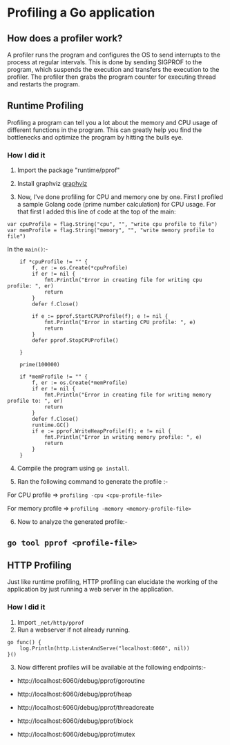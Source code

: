 # Profiling a Go application
## How does a profiler work?
A profiler runs the program and configures the OS to send interrupts to the process at regular intervals. 
This is done by sending SIGPROF to the program, which suspends the execution and transfers the execution to the profiler. The profiler then grabs the program counter for executing thread and restarts the program.

## Runtime Profiling
Profiling a program can tell you a lot about the memory and CPU usage of different functions in the program. This can greatly help you find the bottlenecks and optimize the program by hitting the bulls eye. 
### How I did it
1. Import the package "runtime/pprof"

2. Install graphviz [graphviz](https://www.graphviz.org/)

3. Now, I've done profiling for CPU and memory one by one. First I profiled a sample Golang code (prime number calculation) for CPU usage. For that first I added this line of code at the top of the main:
```
var cpuProfile = flag.String("cpu", "", "write cpu profile to file")
var memProfile = flag.String("memory", "", "write memory profile to file")
```

In the `main()`:-
```
	if *cpuProfile != "" {
		f, er := os.Create(*cpuProfile)
		if er != nil {
			fmt.Println("Error in creating file for writing cpu profile: ", er)
			return
		}
		defer f.Close()

		if e := pprof.StartCPUProfile(f); e != nil {
			fmt.Println("Error in starting CPU profile: ", e)
			return
		}
		defer pprof.StopCPUProfile()

	}

	prime(100000)

	if *memProfile != "" {
		f, er := os.Create(*memProfile)
		if er != nil {
			fmt.Println("Error in creating file for writing memory profile to: ", er)
			return
		}
		defer f.Close()
		runtime.GC()
		if e := pprof.WriteHeapProfile(f); e != nil {
			fmt.Println("Error in writing memory profile: ", e)
			return
		}
	}
```

4. Compile the program using `go install`.

5. Ran the following command to generate the profile :-

For CPU profile => `profiling -cpu <cpu-profile-file>`

For memory profile => `profiling -memory <memory-profile-file>`

6. Now to analyze the generated profile:-

`go tool pprof <profile-file>`
-------------------------------------------------------------------------------------------------------------------------------------


## HTTP Profiling
Just like runtime profiling, HTTP profiling can elucidate the working of the application by just running a web server in the application.

### How I did it

1. Import `_net/http/pprof`
2. Run a webserver if not already running.
```
go func() {
	log.Println(http.ListenAndServe("localhost:6060", nil))
}()
```
3. Now different profiles will be available at the following endpoints:-
* http://localhost:6060/debug/pprof/goroutine

* http://localhost:6060/debug/pprof/heap

* http://localhost:6060/debug/pprof/threadcreate

* http://localhost:6060/debug/pprof/block

* http://localhost:6060/debug/pprof/mutex

